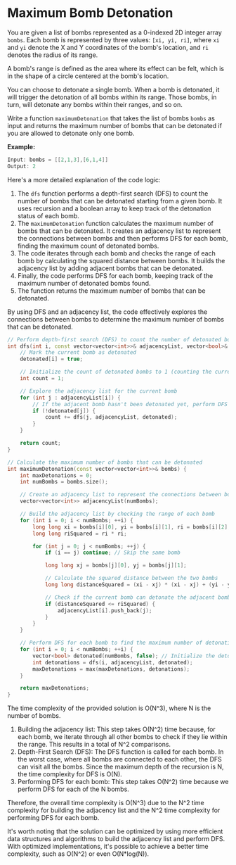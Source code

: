 # Maximum Bomb Detonation

You are given a list of bombs represented as a 0-indexed 2D integer array `bombs`. Each bomb is represented by three values: `[xi, yi, ri]`, where `xi` and `yi` denote the X and Y coordinates of the bomb's location, and `ri` denotes the radius of its range.

A bomb's range is defined as the area where its effect can be felt, which is in the shape of a circle centered at the bomb's location.

You can choose to detonate a single bomb. When a bomb is detonated, it will trigger the detonation of all bombs within its range. Those bombs, in turn, will detonate any bombs within their ranges, and so on.

Write a function `maximumDetonation` that takes the list of bombs `bombs` as input and returns the maximum number of bombs that can be detonated if you are allowed to detonate only one bomb.

**Example:**

```cpp
Input: bombs = [[2,1,3],[6,1,4]]
Output: 2
```

Here's a more detailed explanation of the code logic:

1. The `dfs` function performs a depth-first search (DFS) to count the number of bombs that can be detonated starting from a given bomb. It uses recursion and a boolean array to keep track of the detonation status of each bomb.
2. The `maximumDetonation` function calculates the maximum number of bombs that can be detonated. It creates an adjacency list to represent the connections between bombs and then performs DFS for each bomb, finding the maximum count of detonated bombs.
3. The code iterates through each bomb and checks the range of each bomb by calculating the squared distance between bombs. It builds the adjacency list by adding adjacent bombs that can be detonated.
4. Finally, the code performs DFS for each bomb, keeping track of the maximum number of detonated bombs found.
5. The function returns the maximum number of bombs that can be detonated.

By using DFS and an adjacency list, the code effectively explores the connections between bombs to determine the maximum number of bombs that can be detonated.

```cpp
// Perform depth-first search (DFS) to count the number of detonated bombs
int dfs(int i, const vector<vector<int>>& adjacencyList, vector<bool>& detonated) {
    // Mark the current bomb as detonated
    detonated[i] = true;

    // Initialize the count of detonated bombs to 1 (counting the current bomb)
    int count = 1;

    // Explore the adjacency list for the current bomb
    for (int j : adjacencyList[i]) {
        // If the adjacent bomb hasn't been detonated yet, perform DFS on it
        if (!detonated[j]) {
            count += dfs(j, adjacencyList, detonated);
        }
    }

    return count;
}

// Calculate the maximum number of bombs that can be detonated
int maximumDetonation(const vector<vector<int>>& bombs) {
    int maxDetonations = 0;
    int numBombs = bombs.size();

    // Create an adjacency list to represent the connections between bombs
    vector<vector<int>> adjacencyList(numBombs);

    // Build the adjacency list by checking the range of each bomb
    for (int i = 0; i < numBombs; ++i) {
        long long xi = bombs[i][0], yi = bombs[i][1], ri = bombs[i][2];
        long long riSquared = ri * ri;

        for (int j = 0; j < numBombs; ++j) {
            if (i == j) continue; // Skip the same bomb

            long long xj = bombs[j][0], yj = bombs[j][1];

            // Calculate the squared distance between the two bombs
            long long distanceSquared = (xi - xj) * (xi - xj) + (yi - yj) * (yi - yj);

            // Check if the current bomb can detonate the adjacent bomb
            if (distanceSquared <= riSquared) {
                adjacencyList[i].push_back(j);
            }
        }
    }

    // Perform DFS for each bomb to find the maximum number of detonations
    for (int i = 0; i < numBombs; ++i) {
        vector<bool> detonated(numBombs, false); // Initialize the detonation status for each bomb
        int detonations = dfs(i, adjacencyList, detonated);
        maxDetonations = max(maxDetonations, detonations);
    }

    return maxDetonations;
}

```

The time complexity of the provided solution is O(N^3), where N is the number of bombs.

1. Building the adjacency list: This step takes O(N^2) time because, for each bomb, we iterate through all other bombs to check if they lie within the range. This results in a total of N^2 comparisons.
2. Depth-First Search (DFS): The DFS function is called for each bomb. In the worst case, where all bombs are connected to each other, the DFS can visit all the bombs. Since the maximum depth of the recursion is N, the time complexity for DFS is O(N).
3. Performing DFS for each bomb: This step takes O(N^2) time because we perform DFS for each of the N bombs.

Therefore, the overall time complexity is O(N^3) due to the N^2 time complexity for building the adjacency list and the N^2 time complexity for performing DFS for each bomb.

It's worth noting that the solution can be optimized by using more efficient data structures and algorithms to build the adjacency list and perform DFS. With optimized implementations, it's possible to achieve a better time complexity, such as O(N^2) or even O(N\*log(N)).

